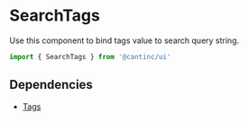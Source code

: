 # SearchTags

Use this component to bind tags value to search query string.

```typescript
import { SearchTags } from '@cantinc/ui'
```

## Dependencies

- [Tags](/ui/interaction/tags)
